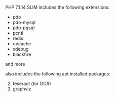 PHP 7.1.14
SLIM
includes the following extensions:

- pdo
- pdo-mysql
- pdo-pgsql
- pcntl
- redis
- opcache
- xdebug
- blackfire

and more

also includes the following apt installed packages:

2. teseract (for OCR)
4. graphviz

